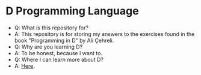 # D Programming Language

* Q: What is this repository for?
* A: This repository is for storing my answers to the exercises
     found in the book "Programming in D" by Ali Çehreli.
* Q: Why are you learning D?
* A: To be honest, because I want to.
* Q: Where I can learn more about D?
* A: [Here](https://tour.dlang.org/).
